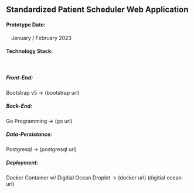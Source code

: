 <html>
    <body>
        <h2>Standardized Patient Scheduler Web Application</h2>
        <h4>Prototype Date:</h4>
        &#8195;January / February 2023
        <h4>Technology Stack:</h4>
        &#8195;<h5><b>Front-End:</b></h5> Bootstrap v5 -> (bootstrap url)
    &#8195;<h5><b>Back-End:</b></h5> Go Programming -> (go url)
        &#8195;<h5><b>Data-Persistance:</b></h5> Postgresql -> (postgresql url)
        &#8195;<h5><b>Deployment:</b></h5> Docker Container w/ Digitial Ocean Droplet -> (docker url) (digitial ocean url)
    </body>
</html>
